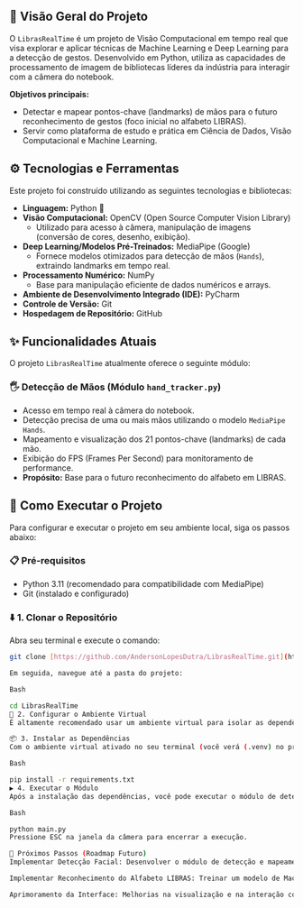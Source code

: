 ## 🚀 Visão Geral do Projeto

O `LibrasRealTime` é um projeto de Visão Computacional em tempo real que visa explorar e aplicar técnicas de Machine Learning e Deep Learning para a detecção de gestos. Desenvolvido em Python, utiliza as capacidades de processamento de imagem de bibliotecas líderes da indústria para interagir com a câmera do notebook.

**Objetivos principais:**
* Detectar e mapear pontos-chave (landmarks) de mãos para o futuro reconhecimento de gestos (foco inicial no alfabeto LIBRAS).
* Servir como plataforma de estudo e prática em Ciência de Dados, Visão Computacional e Machine Learning.

## ⚙️ Tecnologias e Ferramentas

Este projeto foi construído utilizando as seguintes tecnologias e bibliotecas:

* **Linguagem:** Python 🐍
* **Visão Computacional:** OpenCV (Open Source Computer Vision Library)
    * Utilizado para acesso à câmera, manipulação de imagens (conversão de cores, desenho, exibição).
* **Deep Learning/Modelos Pré-Treinados:** MediaPipe (Google)
    * Fornece modelos otimizados para detecção de mãos (`Hands`), extraindo landmarks em tempo real.
* **Processamento Numérico:** NumPy
    * Base para manipulação eficiente de dados numéricos e arrays.
* **Ambiente de Desenvolvimento Integrado (IDE):** PyCharm
* **Controle de Versão:** Git
* **Hospedagem de Repositório:** GitHub

## ✨ Funcionalidades Atuais

O projeto `LibrasRealTime` atualmente oferece o seguinte módulo:

### 🖐️ Detecção de Mãos (Módulo `hand_tracker.py`)
* Acesso em tempo real à câmera do notebook.
* Detecção precisa de uma ou mais mãos utilizando o modelo `MediaPipe Hands`.
* Mapeamento e visualização dos 21 pontos-chave (landmarks) de cada mão.
* Exibição do FPS (Frames Per Second) para monitoramento de performance.
* **Propósito:** Base para o futuro reconhecimento do alfabeto em LIBRAS.

## 🚀 Como Executar o Projeto

Para configurar e executar o projeto em seu ambiente local, siga os passos abaixo:

### 📋 Pré-requisitos
* Python 3.11 (recomendado para compatibilidade com MediaPipe)
* Git (instalado e configurado)

### ⬇️ 1. Clonar o Repositório

Abra seu terminal e execute o comando:
```bash
git clone [https://github.com/AndersonLopesDutra/LibrasRealTime.git](https://github.com/AndersonLopesDutra/LibrasRealTime.git)

Em seguida, navegue até a pasta do projeto:

Bash

cd LibrasRealTime
🐍 2. Configurar o Ambiente Virtual
É altamente recomendado usar um ambiente virtual para isolar as dependências do projeto. Se estiver usando o PyCharm, ele pode ser configurado em File -> Settings -> Project -> Python Interpreter.

📦 3. Instalar as Dependências
Com o ambiente virtual ativado no seu terminal (você verá (.venv) no prompt), instale todas as bibliotecas necessárias com um único comando:

Bash

pip install -r requirements.txt
▶️ 4. Executar o Módulo
Após a instalação das dependências, você pode executar o módulo de detecção de mãos:

Bash

python main.py
Pressione ESC na janela da câmera para encerrar a execução.

🎯 Próximos Passos (Roadmap Futuro)
Implementar Detecção Facial: Desenvolver o módulo de detecção e mapeamento do rosto em uma branch separada.

Implementar Reconhecimento do Alfabeto LIBRAS: Treinar um modelo de Machine Learning (classificador) para identificar as letras do alfabeto.

Aprimoramento da Interface: Melhorias na visualização e na interação com o usuário.
